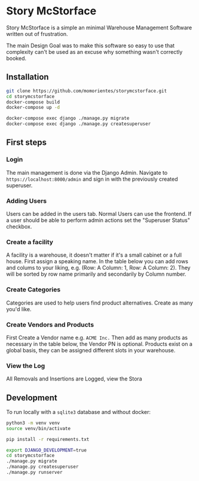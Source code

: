 # Story McStorface

Story McStorface is a simple an minimal Warehouse Management Software written out of frustration.

The main Design Goal was to make this software so easy to use that complexity can't be used as an excuse why something wasn't correctly booked.


## Installation

```bash
git clone https://github.com/momorientes/storymcstorface.git
cd storymcstorface
docker-compose build
docker-compose up -d

docker-compose exec django ./manage.py migrate
docker-compose exec django ./manage.py createsuperuser
```

## First steps

### Login
The main management is done via the Django Admin. Navigate to `https://localhost:8000/admin` and sign in with the previously created superuser.

### Adding Users
Users can be added in the users tab. Normal Users can use the frontend. If a user should be able to perform admin actions set the "Superuser Status" checkbox.

### Create a facility

A facility is a warehouse, it doesn't matter if it's a small cabinet or a full house.
First assign a speaking name.
In the table below you can add rows and colums to your liking, e.g. (Row: A Column: 1, Row: A Column: 2). They will be sorted by row name primarily and secondarily by Column number.


### Create Categories

Categories are used to help users find product alternatives. Create as many you'd like.


### Create Vendors and Products

First Create a Vendor name e.g. `ACME Inc.` Then add as many products as necessary in the table below, the Vendor PN is optional.
Products exist on a global basis, they can be assigned different slots in your warehouse.

### View the Log

All Removals and Insertions are Logged, view the Stora

## Development

To run locally with a `sqlite3` database and without docker:

```bash
python3 -m venv venv
source venv/bin/activate

pip install -r requirements.txt

export DJANGO_DEVELOPMENT=true
cd storymcstorface
./manage.py migrate
./manage.py createsuperuser
./manage.py runserver
```